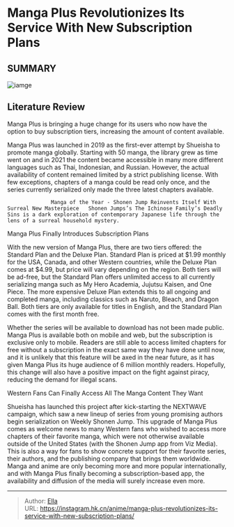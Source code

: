 # Manga Plus Revolutionizes Its Service With New Subscription Plans


## SUMMARY 

![iamge](https://static1.srcdn.com/wordpress/wp-content/uploads/2023/10/manga-plus-featured-image.jpg)

## Literature Review

Manga Plus is bringing a huge change for its users who now have the option to buy subscription tiers, increasing the amount of content available.





Manga Plus was launched in 2019 as the first-ever attempt by Shueisha to promote manga globally. Starting with 50 manga, the library grew as time went on and in 2021 the content became accessible in many more different languages such as Thai, Indonesian, and Russian. However, the actual availability of content remained limited by a strict publishing license. With few exceptions, chapters of a manga could be read only once, and the series currently serialized only made the three latest chapters available.




                  Manga of the Year - Shonen Jump Reinvents Itself With Surreal New Masterpiece   Shonen Jumps’s The Ichinose Family’s Deadly Sins is a dark exploration of contemporary Japanese life through the lens of a surreal household mystery.   


 Manga Plus Finally Introduces Subscription Plans 

 

With the new version of Manga Plus, there are two tiers offered: the Standard Plan and the Deluxe Plan. Standard Plan is priced at $1.99 monthly for the USA, Canada, and other Western countries, while the Deluxe Plan comes at $4.99, but price will vary depending on the region. Both tiers will be ad-free, but the Standard Plan offers unlimited access to all currently serializing manga such as My Hero Academia, Jujutsu Kaisen, and One Piece. The more expensive Deluxe Plan extends this to all ongoing and completed manga, including classics such as Naruto, Bleach, and Dragon Ball. Both tiers are only available for titles in English, and the Standard Plan comes with the first month free.




Whether the series will be available to download has not been made public. Manga Plus is available both on mobile and web, but the subscription is exclusive only to mobile. Readers are still able to access limited chapters for free without a subscription in the exact same way they have done until now, and it is unlikely that this feature will be axed in the near future, as it has given Manga Plus its huge audience of 6 million monthly readers. Hopefully, this change will also have a positive impact on the fight against piracy, reducing the demand for illegal scans.



 Western Fans Can Finally Access All The Manga Content They Want 
          

Shueisha has launched this project after kick-starting the NEXTWAVE campaign, which saw a new lineup of series from young promising authors begin serialization on Weekly Shonen Jump. This upgrade of Manga Plus comes as welcome news to many Western fans who wished to access more chapters of their favorite manga, which were not otherwise available outside of the United States (with the Shonen Jump app from Viz Media). This is also a way for fans to show concrete support for their favorite series, their authors, and the publishing company that brings them worldwide. Manga and anime are only becoming more and more popular internationally, and with Manga Plus finally becoming a subscription-based app, the availability and diffusion of the media will surely increase even more.






---

> Author: [Ella](https://instagram.hk.cn/)  
> URL: https://instagram.hk.cn/anime/manga-plus-revolutionizes-its-service-with-new-subscription-plans/  

